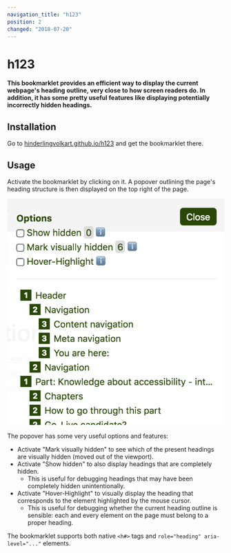```yaml
---
navigation_title: "h123"
position: 2
changed: "2018-07-20"
---
```


# h123

**This bookmarklet provides an efficient way to display the current webpage's heading outline, very close to how screen readers do. In addition, it has some pretty useful features like displaying potentially incorrectly hidden headings.**

## Installation

Go to [hinderlingvolkart.github.io/h123](https://hinderlingvolkart.github.io/h123) and get the bookmarklet there.

## Usage

Activate the bookmarklet by clicking on it. A popover outlining the page's heading structure is then displayed on the top right of the page.

![The h123 bookmarklet in action](_media/the-h123-bookmarklet-in-action.png)

The popover has some very useful options and features:

- Activate "Mark visually hidden" to see which of the present headings are visually hidden (moved out of the viewport).
- Activate "Show hidden" to also display headings that are completely hidden.
    - This is useful for debugging headings that may have been completely hidden unintentionally.
- Activate "Hover-Highlight" to visually display the heading that corresponds to the element highlighted by the mouse cursor.
    - This is useful for debugging whether the current heading outline is sensible: each and every element on the page must belong to a proper heading.

The bookmarklet supports both native `<h#>` tags and `role="heading" aria-level="..."` elements.
